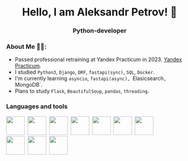 
<div id="header" align="center">
  <h1>Hello, I am Aleksandr Petrov! 👋</h1>
  <h3>Python-developer</h3>
</div>

### About Me :man_technologist::
- Passed professional retraining at Yandex Practicum in 2023. [Yandex Practicum](https://practicum.yandex.ru/).
- I studied `Python3`, `Django`, `DRF`, `fastapi(sync)`, `SQL`, `Docker`.
- I'm currently learning `asyncio`, `fastapi(async), `Elasicsearch`, `MongoDB`.
- Plans to study `Flask`, `BeautifulSoup`, `pandas`, `threading`.

### Languages and tools
<img src="https://cdn.jsdelivr.net/gh/devicons/devicon/icons/python/python-original-wordmark.svg" width="50" height="50"/>&nbsp;
<img src="https://cdn.jsdelivr.net/gh/devicons/devicon/icons/django/django-plain.svg" width="50" height="50"/>&nbsp;
<img src="https://cdn.jsdelivr.net/gh/devicons/devicon/icons/fastapi/fastapi-plain-wordmark.svg" width="50" height="50"/>&nbsp;
<img src="https://cdn.jsdelivr.net/gh/devicons/devicon/icons/html5/html5-original-wordmark.svg" width="50" height="50"/>&nbsp;
<img src="https://cdn.jsdelivr.net/gh/devicons/devicon/icons/postgresql/postgresql-original-wordmark.svg" width="50" height="50"/>&nbsp;
<img src="https://cdn.jsdelivr.net/gh/devicons/devicon/icons/docker/docker-plain-wordmark.svg" width="50" height="50"/>&nbsp;
<img src="https://cdn.jsdelivr.net/gh/devicons/devicon/icons/git/git-original-wordmark.svg" width="50" height="50"/>&nbsp;        
<img src="https://cdn.jsdelivr.net/gh/devicons/devicon/icons/linux/linux-original.svg" width="50" height="50"/>&nbsp;
<img src="https://cdn.jsdelivr.net/gh/devicons/devicon/icons/vscode/vscode-original.svg" width="50" height="50"/>&nbsp;
<img src="https://cdn.jsdelivr.net/gh/devicons/devicon/icons/pycharm/pycharm-original-wordmark.svg" width="50" height="50"/>&nbsp;
          
          
          

          
          
          
          
          
          
          
<img src="https://komarev.com/ghpvc/?username=AlexanderPAI&style=flat-square&color=blue" alt=""/>



<!--
**AlexanderPAI/AlexanderPAI** is a ✨ _special_ ✨ repository because its `README.md` (this file) appears on your GitHub profile.

Here are some ideas to get you started:

- 🔭 I’m currently working on ...
- 🌱 I’m currently learning ...
- 👯 I’m looking to collaborate on ...
- 🤔 I’m looking for help with ...
- 💬 Ask me about ...
- 📫 How to reach me: ...
- 😄 Pronouns: ...
- ⚡ Fun fact: ...
-->
